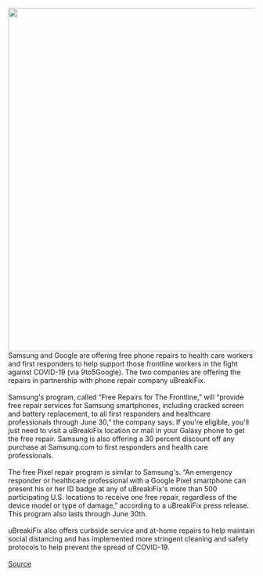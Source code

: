 <img src='https://cdn.vox-cdn.com/thumbor/IDyYSG-bXnJKP8hwu2QNAV0QH1A=/0x0:2040x1360/1200x800/filters:focal(857x517:1183x843)/cdn.vox-cdn.com/uploads/chorus_image/image/66703359/bking_200306_3928_0015.0.jpg' width='700px' /><br/>
Samsung and Google are offering free phone repairs to health care workers and first responders to help support those frontline workers in the fight against COVID-19 (via 9to5Google). The two companies are offering the repairs in partnership with phone repair company uBreakiFix.</br> </br>Samsung's program, called “Free Repairs for The Frontline,” will “provide free repair services for Samsung smartphones, including cracked screen and battery replacement, to all first responders and healthcare professionals through June 30,” the company says. If you're eligible, you'll just need to visit a uBreakiFix location or mail in your Galaxy phone to get the free repair. Samsung is also offering a 30 percent discount off any purchase at Samsung.com to first responders and health care professionals.</br> </br>The free Pixel repair program is similar to Samsung's. “An emergency responder or healthcare professional with a Google Pixel smartphone can present his or her ID badge at any of uBreakiFix's more than 500 participating U.S. locations to receive one free repair, regardless of the device model or type of damage,” according to a uBreakiFix press release. This program also lasts through June 30th.</br> </br>uBreakiFix also offers curbside service and at-home repairs to help maintain social distancing and has implemented more stringent cleaning and safety protocols to help prevent the spread of COVID-19.</br> </br>
<a href='https://www.theverge.com/2020/4/24/21234668/samsung-google-ubreakifix-free-phone-repairs-healthcare-first-responder-galaxy-pixel'> Source <a/>
